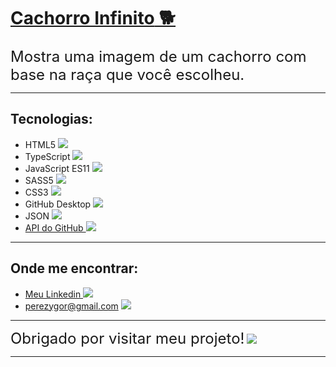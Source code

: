 # [**Cachorro Infinito** 🐕](https://ygorperez.github.io/cachorro-infinito/) 
 <font size="5">Mostra uma imagem de um cachorro com base na raça que você escolheu.</font> 

---
## Tecnologias:
* HTML5  ![](src/Imagens/html.png)
* TypeScript ![](src/Imagens/typescript.png)
* JavaScript ES11 ![](src/Imagens/javascript.png)
* SASS5 ![](src/Imagens/sass.png)
* CSS3 ![](src/Imagens/css.png)
* GitHub Desktop ![](src/Imagens/github-mark_.png)
* JSON ![](src/Imagens/json.png)
* [API do GitHub ![](src/Imagens/api.png)](https://dog.ceo/dog-api/)
---
## Onde me encontrar:
* [Meu Linkedin ![](src/Imagens/linkedin-icon.png)](https://www.linkedin.com/in/ygor-perez-de-oliveira/)
* perezygor@gmail.com ![](src/Imagens/gmail.png)
***
<font size="5">Obrigado por visitar meu projeto!</font> ![](src/Imagens/waving_hand.gif)
***
